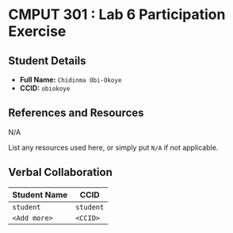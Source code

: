 # CMPUT 301 : Lab 6 Participation Exercise

## Student Details

- **Full Name:** `Chidinma Obi-Okoye`
- **CCID:** `obiokoye`

## References and Resources
N/A

List any resources used here, or simply put `N/A` if not applicable.

## Verbal Collaboration

| Student Name | CCID      |
| ------------ | --------- |
| `student`    | `student` |
| `<Add more>` | `<CCID>`  |
